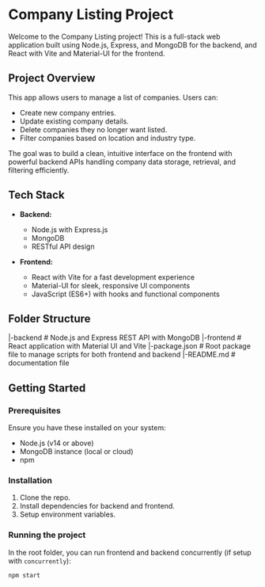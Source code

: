 # Company Listing Project

Welcome to the Company Listing project! This is a full-stack web application built using Node.js, Express, and MongoDB for the backend, and React with Vite and Material-UI for the frontend.

## Project Overview

This app allows users to manage a list of companies. Users can:
- Create new company entries.
- Update existing company details.
- Delete companies they no longer want listed.
- Filter companies based on location and industry type.

The goal was to build a clean, intuitive interface on the frontend with powerful backend APIs handling company data storage, retrieval, and filtering efficiently.

## Tech Stack

- **Backend:**  
  - Node.js with Express.js  
  - MongoDB
  - RESTful API design

- **Frontend:**  
  - React with Vite for a fast development experience  
  - Material-UI for sleek, responsive UI components  
  - JavaScript (ES6+) with hooks and functional components

## Folder Structure
|-backend # Node.js and Express REST API with MongoDB
|-frontend # React application with Material UI and Vite
|-package.json # Root package file to manage scripts for both frontend and backend
|-README.md # documentation file

## Getting Started

### Prerequisites

Ensure you have these installed on your system:
- Node.js (v14 or above)
- MongoDB instance (local or cloud)
- npm

### Installation

1. Clone the repo.
2. Install dependencies for backend and frontend.
3. Setup environment variables.


### Running the project

In the root folder, you can run frontend and backend concurrently (if setup with `concurrently`):

```bash
npm start
```